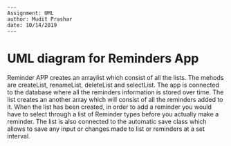 ```
---
Assignment: UML
author: Mudit Prashar
date: 10/14/2019
---
```
# UML diagram for Reminders App

Reminder APP creates an arraylist which consist of all the lists. The mehods are createList, renameList, deleteList and selectList. 
The app is connected to the database where all the reminders information is stored over time. 
The list creates an another array which will consist of all the reminders added to it. 
When the list has been created, in order to add a reminder you would have to select through a list of Reminder types before you actually make a reminder. 
The list is also connected to the automatic save class which allows to save any input or changes made to list or reminders at a set interval.
